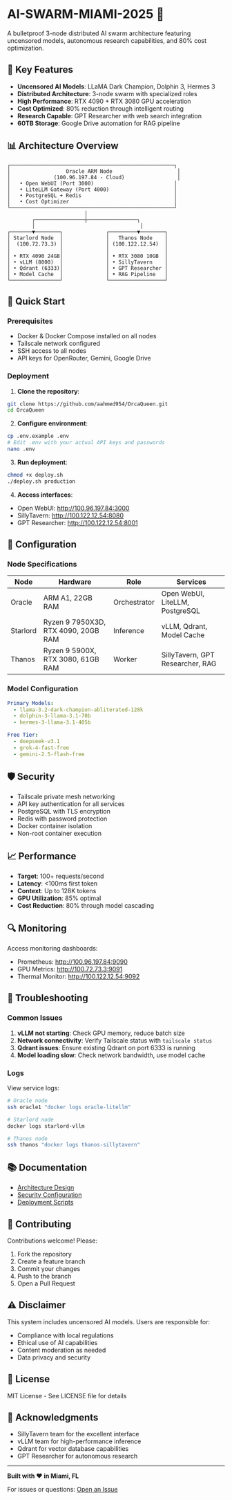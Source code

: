 # AI-SWARM-MIAMI-2025 🚀

A bulletproof 3-node distributed AI swarm architecture featuring uncensored models, autonomous research capabilities, and 80% cost optimization.

## 🎯 Key Features

- **Uncensored AI Models**: LLaMA Dark Champion, Dolphin 3, Hermes 3
- **Distributed Architecture**: 3-node swarm with specialized roles
- **High Performance**: RTX 4090 + RTX 3080 GPU acceleration
- **Cost Optimized**: 80% reduction through intelligent routing
- **Research Capable**: GPT Researcher with web search integration
- **60TB Storage**: Google Drive automation for RAG pipeline

## 📊 Architecture Overview

```
┌─────────────────────────────────────────────────────┐
│                  Oracle ARM Node                     │
│              (100.96.197.84 - Cloud)                 │
│   • Open WebUI (Port 3000)                          │
│   • LiteLLM Gateway (Port 4000)                     │
│   • PostgreSQL + Redis                              │
│   • Cost Optimizer                                  │
└─────────────────────────────────────────────────────┘
                         │
        ┌────────────────┼────────────────┐
        │                                  │
┌───────▼────────┐              ┌─────────▼────────┐
│ Starlord Node  │              │   Thanos Node    │
│  (100.72.73.3) │              │ (100.122.12.54)  │
│                │              │                  │
│ • RTX 4090 24GB│              │ • RTX 3080 10GB  │
│ • vLLM (8000)  │              │ • SillyTavern    │
│ • Qdrant (6333)│              │ • GPT Researcher │
│ • Model Cache  │              │ • RAG Pipeline   │
└────────────────┘              └──────────────────┘
```

## 🚀 Quick Start

### Prerequisites

- Docker & Docker Compose installed on all nodes
- Tailscale network configured
- SSH access to all nodes
- API keys for OpenRouter, Gemini, Google Drive

### Deployment

1. **Clone the repository**:
```bash
git clone https://github.com/aahmed954/OrcaQueen.git
cd OrcaQueen
```

2. **Configure environment**:
```bash
cp .env.example .env
# Edit .env with your actual API keys and passwords
nano .env
```

3. **Run deployment**:
```bash
chmod +x deploy.sh
./deploy.sh production
```

4. **Access interfaces**:
- Open WebUI: http://100.96.197.84:3000
- SillyTavern: http://100.122.12.54:8080
- GPT Researcher: http://100.122.12.54:8001

## 🔧 Configuration

### Node Specifications

| Node | Hardware | Role | Services |
|------|----------|------|----------|
| Oracle | ARM A1, 22GB RAM | Orchestrator | Open WebUI, LiteLLM, PostgreSQL |
| Starlord | Ryzen 9 7950X3D, RTX 4090, 20GB RAM | Inference | vLLM, Qdrant, Model Cache |
| Thanos | Ryzen 9 5900X, RTX 3080, 61GB RAM | Worker | SillyTavern, GPT Researcher, RAG |

### Model Configuration

```yaml
Primary Models:
  - llama-3.2-dark-champion-abliterated-128k
  - dolphin-3-llama-3.1-70b
  - hermes-3-llama-3.1-405b

Free Tier:
  - deepseek-v3.1
  - grok-4-fast-free
  - gemini-2.5-flash-free
```

## 🛡️ Security

- Tailscale private mesh networking
- API key authentication for all services
- PostgreSQL with TLS encryption
- Redis with password protection
- Docker container isolation
- Non-root container execution

## 📈 Performance

- **Target**: 100+ requests/second
- **Latency**: <100ms first token
- **Context**: Up to 128K tokens
- **GPU Utilization**: 85% optimal
- **Cost Reduction**: 80% through model cascading

## 🔍 Monitoring

Access monitoring dashboards:
- Prometheus: http://100.96.197.84:9090
- GPU Metrics: http://100.72.73.3:9091
- Thermal Monitor: http://100.122.12.54:9092

## 🐛 Troubleshooting

### Common Issues

1. **vLLM not starting**: Check GPU memory, reduce batch size
2. **Network connectivity**: Verify Tailscale status with `tailscale status`
3. **Qdrant issues**: Ensure existing Qdrant on port 6333 is running
4. **Model loading slow**: Check network bandwidth, use model cache

### Logs

View service logs:
```bash
# Oracle node
ssh oracle1 "docker logs oracle-litellm"

# Starlord node
docker logs starlord-vllm

# Thanos node
ssh thanos "docker logs thanos-sillytavern"
```

## 📚 Documentation

- [Architecture Design](docs/ARCHITECTURE.md)
- [Security Configuration](config/security.yml)
- [Deployment Scripts](deploy/)

## 🤝 Contributing

Contributions welcome! Please:
1. Fork the repository
2. Create a feature branch
3. Commit your changes
4. Push to the branch
5. Open a Pull Request

## ⚠️ Disclaimer

This system includes uncensored AI models. Users are responsible for:
- Compliance with local regulations
- Ethical use of AI capabilities
- Content moderation as needed
- Data privacy and security

## 📄 License

MIT License - See LICENSE file for details

## 🙏 Acknowledgments

- SillyTavern team for the excellent interface
- vLLM team for high-performance inference
- Qdrant for vector database capabilities
- GPT Researcher for autonomous research

---

**Built with ❤️ in Miami, FL**

For issues or questions: [Open an Issue](https://github.com/aahmed954/OrcaQueen/issues)